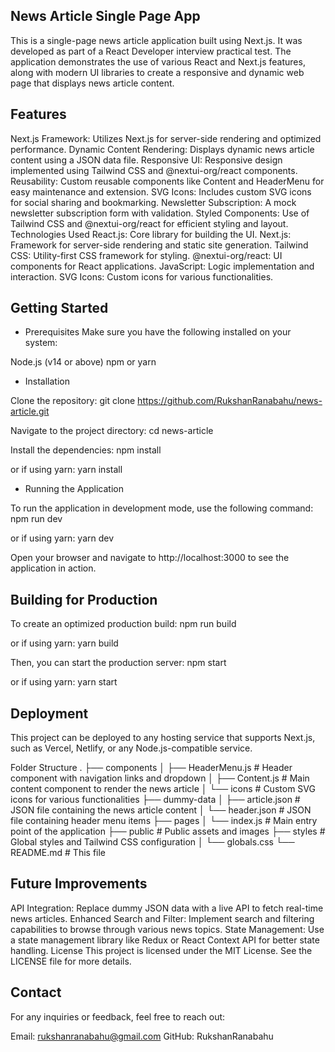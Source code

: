 ## News Article Single Page App

This is a single-page news article application built using Next.js. It was developed as part of a React Developer interview practical test. The application demonstrates the use of various React and Next.js features, along with modern UI libraries to create a responsive and dynamic web page that displays news article content.

## Features

Next.js Framework: Utilizes Next.js for server-side rendering and optimized performance.
Dynamic Content Rendering: Displays dynamic news article content using a JSON data file.
Responsive UI: Responsive design implemented using Tailwind CSS and @nextui-org/react components.
Reusability: Custom reusable components like Content and HeaderMenu for easy maintenance and extension.
SVG Icons: Includes custom SVG icons for social sharing and bookmarking.
Newsletter Subscription: A mock newsletter subscription form with validation.
Styled Components: Use of Tailwind CSS and @nextui-org/react for efficient styling and layout.
Technologies Used
React.js: Core library for building the UI.
Next.js: Framework for server-side rendering and static site generation.
Tailwind CSS: Utility-first CSS framework for styling.
@nextui-org/react: UI components for React applications.
JavaScript: Logic implementation and interaction.
SVG Icons: Custom icons for various functionalities.

## Getting Started

- Prerequisites
Make sure you have the following installed on your system:

Node.js (v14 or above)
npm or yarn

- Installation

Clone the repository:
git clone https://github.com/RukshanRanabahu/news-article.git

Navigate to the project directory:
cd news-article

Install the dependencies:
npm install

or if using yarn:
yarn install

- Running the Application

To run the application in development mode, use the following command:
npm run dev

or if using yarn:
yarn dev

Open your browser and navigate to http://localhost:3000 to see the application in action.

## Building for Production

To create an optimized production build:
npm run build

or if using yarn:
yarn build

Then, you can start the production server:
npm start

or if using yarn:
yarn start

## Deployment
This project can be deployed to any hosting service that supports Next.js, such as Vercel, Netlify, or any Node.js-compatible service.

Folder Structure
.
├── components
│   ├── HeaderMenu.js        # Header component with navigation links and dropdown
│   ├── Content.js           # Main content component to render the news article
│   └── icons                # Custom SVG icons for various functionalities
├── dummy-data
│   ├── article.json         # JSON file containing the news article content
│   └── header.json          # JSON file containing header menu items
├── pages
│   └── index.js             # Main entry point of the application
├── public                   # Public assets and images
├── styles                   # Global styles and Tailwind CSS configuration
│   └── globals.css
└── README.md                # This file

## Future Improvements
API Integration: Replace dummy JSON data with a live API to fetch real-time news articles.
Enhanced Search and Filter: Implement search and filtering capabilities to browse through various news topics.
State Management: Use a state management library like Redux or React Context API for better state handling.
License
This project is licensed under the MIT License. See the LICENSE file for more details.

## Contact
For any inquiries or feedback, feel free to reach out:

Email: rukshanranabahu@gmail.com
GitHub: RukshanRanabahu
